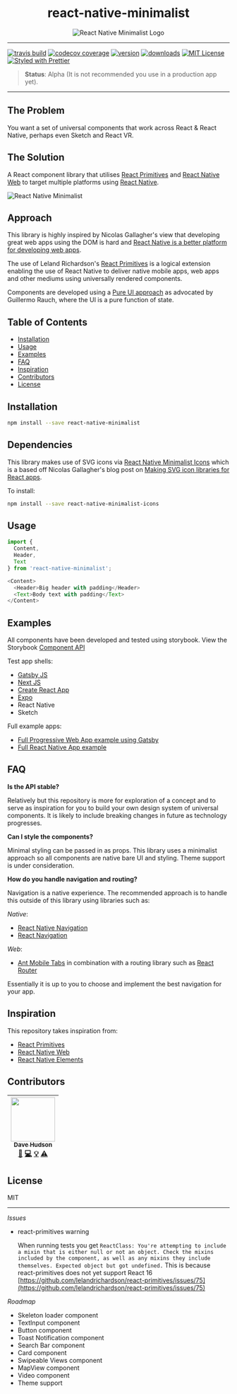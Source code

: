 <div align="center">

# react-native-minimalist

![React Native Minimalist Logo](https://raw.githubusercontent.com/applification/react-native-minimalist/master/Minimalist-Logo.png)

</div>

---

[![travis build](https://img.shields.io/travis/applification/react-native-minimalist.svg?style=flat-square)](https://travis-ci.org/applification/react-native-minimalist)
[![codecov coverage](https://img.shields.io/codecov/c/github/applification/react-native-minimalist.svg?style=flat-square)](https://codecov.io/gh/applification/react-native-minimalist)
[![version](https://img.shields.io/npm/v/react-native-minimalist.svg?style=flat-square)](https://www.npmjs.com/package/react-native-minimalist)
[![downloads](https://img.shields.io/npm/dm/react-native-minimalist.svg?style=flat-square)](http://npm-stat.com/charts.html?package=react-native-minimalist)
[![MIT License](https://img.shields.io/npm/l/react-native-minimalist.svg?style=flat-square)](http://opensource.org/licenses/MIT)
[![Styled with Prettier](https://img.shields.io/badge/styled_with-prettier-ff69b4.svg)](https://github.com/prettier/prettier)

> **Status**: Alpha (It is not recommended you use in a production app yet).

---

## The Problem

You want a set of universal components that work across React & React Native, perhaps even Sketch and React VR.

## The Solution

A React component library that utilises [React Primitives](https://github.com/lelandrichardson/react-primitives) and [React Native Web](https://github.com/necolas/react-native-web) to target multiple platforms using [React Native](https://facebook.github.io/react-native/).

![React Native Minimalist](https://raw.githubusercontent.com/applification/react-native-minimalist/master/react-native-minimalist.png)

## Approach

This library is highly inspired by Nicolas Gallagher's view that developing great web apps using the DOM is hard and [React Native is a better platform for developing web apps](https://twitter.com/necolas/status/983769332411805697).

The use of Leland Richardson's [React Primitives](https://github.com/lelandrichardson/react-primitives) is a logical extension enabling the use of React Native to deliver native mobile apps, web apps and other mediums using universally rendered components.

Components are developed using a [Pure UI approach](https://rauchg.com/2015/pure-ui) as advocated by Guillermo Rauch, where the UI is a pure function of state.

## Table of Contents

<!-- START doctoc generated TOC please keep comment here to allow auto update -->

<!-- DON'T EDIT THIS SECTION, INSTEAD RE-RUN doctoc TO UPDATE -->

<!-- DON'T EDIT THIS SECTION, INSTEAD RE-RUN doctoc TO UPDATE -->

* [Installation](#installation)
* [Usage](#usage)
* [Examples](#examples)
* [FAQ](#faq)
* [Inspiration](#inspiration)
* [Contributors](#contributors)
* [License](#license)

<!-- END doctoc generated TOC please keep comment here to allow auto update -->

## Installation

```bash
npm install --save react-native-minimalist
```

## Dependencies

This library makes use of SVG icons via [React Native Minimalist Icons](https://www.npmjs.com/package/react-native-minimalist-icons) which is a based off Nicolas Gallagher's blog post on [Making SVG icon libraries for React apps](http://nicolasgallagher.com/making-svg-icon-libraries-for-react-apps/).

To install:

```bash
npm install --save react-native-minimalist-icons
```

## Usage

```JavaScript
import {
  Content,
  Header,
  Text
} from 'react-native-minimalist';

<Content>
  <Header>Big header with padding</Header>
  <Text>Body text with padding</Text>
</Content>
```

## Examples

All components have been developed and tested using storybook. View the Storybook [Component API](https://applification.github.io/react-native-minimalist)

Test app shells:

* [Gatsby JS](https://github.com/applification/react-native-minimalist-gatsby)
* [Next JS](https://github.com/applification/react-native-minimalist-nextjs)
* [Create React App](https://github.com/applification/react-native-minimalist-cra)
* [Expo](https://github.com/applification/react-native-minimalist-expo)
* React Native
* Sketch

Full example apps:

* [Full Progressive Web App example using Gatsby](https://github.com/applification/react-native-minimalist-pwa)
* [Full React Native App example](https://github.com/applification/react-native-minimalist-app)

## FAQ

**Is the API stable?**

Relatively but this repository is more for exploration of a concept and to serve as inspiration for you to build your own design system of universal components. It is likely to include breaking changes in future as technology progresses.

**Can I style the components?**

Minimal styling can be passed in as props. This library uses a minimalist approach so all components are native bare UI and styling. Theme support is under consideration.

**How do you handle navigation and routing?**

Navigation is a native experience. The recommended approach is to handle this outside of this library using libraries such as:

_Native_:

* [React Native Navigation](https://github.com/wix/react-native-navigation/)
* [React Navigation](https://reactnavigation.org/)

_Web_:

* [Ant Mobile Tabs](https://mobile.ant.design/components/tabs/) in combination with a routing library such as [React Router](https://github.com/ReactTraining/react-router)

Essentially it is up to you to choose and implement the best navigation for your app.

## Inspiration

This repository takes inspiration from:

* [React Primitives](https://github.com/lelandrichardson/react-primitives)
* [React Native Web](https://github.com/necolas/react-native-web)
* [React Native Elements](https://github.com/react-native-training/react-native-elements)

## Contributors

<!-- ALL-CONTRIBUTORS-LIST:START - Do not remove or modify this section -->

<!-- prettier-ignore -->
| [<img src="https://avatars0.githubusercontent.com/u/5528035?v=4" width="100px;"/><br /><sub><b>Dave Hudson</b></sub>](http://applification.net)<br />[📖](https://github.com/applification/react-native-minimalist/commits?author=DaveHudson "Documentation") [💻](https://github.com/applification/react-native-minimalist/commits?author=DaveHudson "Code") [💡](#example-DaveHudson "Examples") [⚠️](https://github.com/applification/react-native-minimalist/commits?author=DaveHudson "Tests") |
| :---: |

<!-- ALL-CONTRIBUTORS-LIST:END -->

## License

MIT

---

_Issues_

* react-primitives warning

  When running tests you get
  `ReactClass: You're attempting to include a mixin that is either null or not an object. Check the mixins included by the component, as well as any mixins they include themselves. Expected object but got undefined.` This is because react-primitives does not yet support React 16 [https://github.com/lelandrichardson/react-primitives/issues/75](https://github.com/lelandrichardson/react-primitives/issues/75)

_Roadmap_

* Skeleton loader component
* TextInput component
* Button component
* Toast Notification component
* Search Bar component
* Card component
* Swipeable Views component
* MapView component
* Video component
* Theme support
